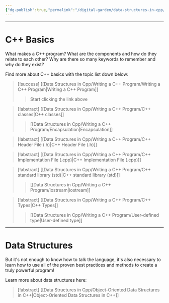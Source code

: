 ```yaml
---
{"dg-publish":true,"permalink":"/digital-garden/data-structures-in-cpp/"}
---
```


---
# C++ Basics

What makes a C++ program? What are the components and how do they relate to each other? Why are there so many keywords to remember and why do they exist?

Find more about C++ basics with the topic list down below:

> [!success] [[Data Structures in Cpp/Writing a C++ Program/Writing a C++ Program\|Writing a C++ Program]]
>   > Start clicking the link above 

> [!abstract] [[Data Structures in Cpp/Writing a C++ Program/C++ classes\|C++ classes]]
>   > [[Data Structures in Cpp/Writing a C++ Program/Encapsulation\|Encapsulation]]

> [!abstract]  [[Data Structures in Cpp/Writing a C++ Program/C++ Header File (.h)\|C++ Header File (.h)]]

> [!abstract] [[Data Structures in Cpp/Writing a C++ Program/C++ Implementation File (.cpp)\|C++ Implementation File (.cpp)]]

> [!abstract] [[Data Structures in Cpp/Writing a C++ Program/C++ standard library (std)\|C++ standard library (std)]]
>   >  [[Data Structures in Cpp/Writing a C++ Program/iostream\|iostream]]

> [!abstract] [[Data Structures in Cpp/Writing a C++ Program/C++ Types\|C++ Types]]
>   >  [[Data Structures in Cpp/Writing a C++ Program/User-defined type\|User-defined type]]

---

# Data Structures

But it's not enough to know how to talk the language, it's also necessary to learn how to use all of the proven best practices and methods to create a truly powerful program!

Learn more about data structures here:

> [!abstract] [[Data Structures in Cpp/Object-Oriented Data Structures in C++\|Object-Oriented Data Structures in C++]]



